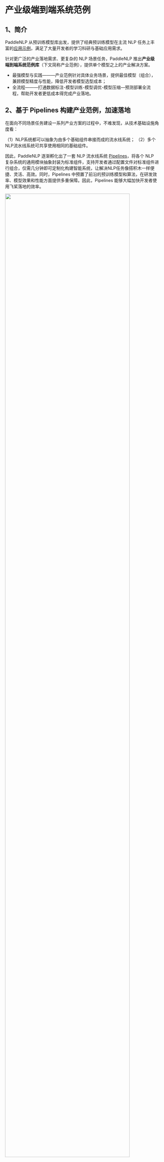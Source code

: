 # 产业级端到端系统范例

## 1、简介

PaddleNLP 从预训练模型库出发，提供了经典预训练模型在主流 NLP 任务上丰富的[应用示例](../examples)，满足了大量开发者的学习科研与基础应用需求。

针对更广泛的产业落地需求、更复杂的 NLP 场景任务，PaddleNLP 推出**产业级端到端系统范例库**（下文简称产业范例），提供单个模型之上的产业解决方案。

- 最强模型与实践———产业范例针对具体业务场景，提供最佳模型（组合），兼顾模型精度与性能，降低开发者模型选型成本；
- 全流程———打通数据标注-模型训练-模型调优-模型压缩—预测部署全流程，帮助开发者更低成本得完成产业落地。

## 2、基于 Pipelines 构建产业范例，加速落地

在面向不同场景任务建设一系列产业方案的过程中，不难发现，从技术基础设施角度看：

（1）NLP系统都可以抽象为由多个基础组件串接而成的流水线系统；
（2）多个NLP流水线系统可共享使用相同的基础组件。

因此，PaddleNLP 逐渐孵化出了一套 NLP 流水线系统 [Pipelines](../pipelines)，将各个 NLP 复杂系统的通用模块抽象封装为标准组件，支持开发者通过配置文件对标准组件进行组合，仅需几分钟即可定制化构建智能系统，让解决NLP任务像搭积木一样便捷、灵活、高效。同时，Pipelines 中预置了前沿的预训练模型和算法，在研发效率、模型效果和性能方面提供多重保障。因此，Pipelines 能够大幅加快开发者使用飞桨落地的效率。


<div>
    <img src="https://user-images.githubusercontent.com/11793384/212836991-d9132e46-b5bf-4389-80e1-4f9dee32f1fe.png" width="90%" length="90%">
</div>

<br>

**PaddleNLP 提供了多个版本的产业范例:**

- 如果你希望快速体验、直接应用、从零搭建一套完整系统，推荐使用 **Pipelines 版本**。这里集成了训练好的模型，无需关心模型训练细节；提供 Docker 环境，可快速一键部署端到端系统；打通前端 Demo 界面，便于直观展示、分析、调试效果。
- 如果你希望使用自己的业务数据进行二次开发，推荐使用`./applications`目录下的**可定制版本**，训练好的模型可以直接集成进 Pipelines 中进行使用。
- 也可以使用 [AI Studio](https://aistudio.baidu.com/aistudio/index) 在线 Jupyter Notebook 快速体验，有 GPU 算力哦。

| 场景任务   | Pipelines版本地址 | 可定制版本地址 | Notebook |
| :--------------- | ------- | ------- | ------- |
| **检索**| [字面+语义检索](../pipelines/examples/semantic-search) | [语义检索](./neural_search) | [基于Pipelines搭建检索系统](https://aistudio.baidu.com/aistudio/projectdetail/4442670)<br>[二次开发语义检索](https://aistudio.baidu.com/aistudio/projectdetail/3351784) |
| **问答** | [FAQ问答](../pipelines/examples/FAQ/)<br>[无监督检索式问答](../pipelines/examples/unsupervised-question-answering)<br>[有监督检索式问答](../pipelines/examples/question-answering) | [FAQ问答](./question_answering/supervised_qa)<br>[无监督检索式问答](./question_answering/unsupervised_qa) | [基于Pipelines搭建FAQ问答系统](https://aistudio.baidu.com/aistudio/projectdetail/4465498)<br>[基于Pipelines搭建抽取式问答系统](https://aistudio.baidu.com/aistudio/projectdetail/4442857)<br>[FAQ政务问答](https://aistudio.baidu.com/aistudio/projectdetail/3678873)<br>[FAQ保险问答](https://aistudio.baidu.com/aistudio/projectdetail/3882519) |
| **文本分类**| 暂无 | [文本分类](./text_classification)  | [对话意图识别](https://aistudio.baidu.com/aistudio/projectdetail/2017202)<br>[法律文本多标签分类](https://aistudio.baidu.com/aistudio/projectdetail/3996601)<br>[层次分类](https://aistudio.baidu.com/aistudio/projectdetail/4568985) |
| **通用文本分类** | 暂无 | [通用文本分类](./zero_shot_text_classification) |  |
| **通用信息抽取** | 暂无 | [通用信息抽取](./information_extraction) | [UIE快速体验](https://aistudio.baidu.com/aistudio/projectdetail/3914778)<br>[UIE微调实体抽取](https://aistudio.baidu.com/aistudio/projectdetail/4038499)<br>[UIE微调关系抽取](https://aistudio.baidu.com/aistudio/projectdetail/4371345)<br>[UIE-X快速体验](https://aistudio.baidu.com/aistudio/projectdetail/5017442)<br>[UIE-X微调](https://aistudio.baidu.com/aistudio/projectdetail/5261592) |
| **情感分析**  | [情感分析](../pipelines/examples/sentiment_analysis)  | [情感分析](./sentiment_analysis) |  [情感分析](https://aistudio.baidu.com/aistudio/projectdetail/5318177)|
| **文档智能**  | [文档抽取问答](../pipelines/examples/document-intelligence) |  [跨模态文档问答](./document_intelligence/doc_vqa)| [文档抽取问答](https://aistudio.baidu.com/aistudio/projectdetail/4881278)<br>[汽车说明书问答](https://aistudio.baidu.com/aistudio/projectdetail/4049663)  |
| **文生图**  | [文生图系统](../pipelines/examples/text_to_image)  | 可参考[PPDiffusers]() |   |
| **语音指令解析**  | 暂无 | [语音指令解析](./speech_cmd_analysis) | [语音指令解析](https://aistudio.baidu.com/aistudio/projectdetail/4399703) |
| **文本摘要**  | 暂无 | [文本摘要](./text_summarization) | [文本摘要](https://aistudio.baidu.com/aistudio/projectdetail/4903667) |

## 3、典型范例介绍

#### 🔍 语义检索系统

- 前沿算法———基于 SimCSE、In-batch Negatives、ERNIE Pair-wise、RocketQA Poinet-Wise 等提供针对无监督、有监督等多种数据情况的多样化方案；
- 全流程———覆盖召回、排序环节，集成主流 ANN 引擎，同时兼容 Elasticsearch 字面检索模式，提供多路召回方案。打通训练、调优、高效向量检索引擎建库和查询全流程。

<div align="center">
    <img src="https://user-images.githubusercontent.com/11793384/213134465-30cae5fd-4cd1-4e5b-a1cb-fa55c72980a7.gif" width="60%" length="60%">
</div>

详细使用说明请参考[语义检索系统](./neural_search)。

#### ❓ 智能问答系统

- 端到端问答技术 [🚀RocketQA](https://github.com/PaddlePaddle/RocketQA)，首个中文端到端问答模型，基于知识增强的预训练模型ERNIE和百万量级的人工标注数据集DuReader训练得到，效果优异；
- 覆盖有监督（如 FAQ 问答）、无监督（自动生成 QA 对，生成的问答对语料可以通过无监督的方式构建检索式问答系统）等多种情况，适用各类业务场景。

<div align="center">
    <img src="https://user-images.githubusercontent.com/11793384/168514868-1babe981-c675-4f89-9168-dd0a3eede315.gif" width="60%" length="60%">
</div>


详细使用说明请参考[智能问答系统](./question_answering)与[文档智能问答](./document_intelligence/doc_vqa)

#### 💌 评论观点抽取与情感分析

- 经典方案：基于情感知识增强预训练模型SKEP，两阶段式抽取和分类，首先通过序列标注的方式定位属性词和观点词，然后进行属性集情感分类；
- 前沿方案：基于UIE的情感分析方案采用 Prompt Learning 的方式进行情感信息抽取，精度更高。支持语句级和属性级情感分析，解决同义属性聚合、隐性观点抽取难点，并提供可视化分析能力。

<div align="center">
    <img src="https://user-images.githubusercontent.com/35913314/200259473-434888f7-c0ac-4253-ab23-ede1628e6ba2.png" width="60%" length="60%">
</div>
<br>

详细使用说明请参考[情感分析](./sentiment_analysis)。
更多：[文章解读](https://mp.weixin.qq.com/s/QAHjIRG9zxpYfM6YPRQ-9w)

#### 📚 通用文本分类

- 基于“任务架构统一、通用能力共享”的通用文本分类技术 UTC，实了良好的零/少样本迁移能力，实现大一统诸多任务的开放域分类，可支持情感分析、意图识别、语义匹配、蕴含推理等各种可转换为分类问题的 NLU 任务。

<div align="center">
    <img src="https://user-images.githubusercontent.com/11793384/213347595-e9c08bd1-3d32-4519-9a52-31fb69b841e8.png" width="60%" length="60%">
</div>
<br>

详细使用说明请参考[通用文本分类](./zero_shot_text_classification)。
更多：[文章解读](https://mp.weixin.qq.com/s/VV-nYv4y1r7oipJnURRL5w)。


#### 🗂 文本分类

- 场景方案全覆盖––––开源预训练模型-微调、提示学习、基于语义索引等多种分类技术方案，满足不同场景需求，涵盖多分类（multi class）、多标签（multi label）、层次分类（hierarchical）三类任务；
- 模型高效调优––––强强结合数据增强能力与可信增强技术，解决脏数据、标注数据欠缺、数据不平衡等问题，大幅提升模型效果。

<div align="center">
    <img src="https://user-images.githubusercontent.com/63761690/186378697-630d3590-4e67-49a0-8d5f-7cabd9daa894.png" width="60%" length="60%">
</div>
<br>

详细使用说明请参考[文本分类](./text_classification)。
更多：[文章解读](https://mp.weixin.qq.com/s/tas7yM8vapxwtlJt-MRZdg)。

#### 🎙️ 智能语音指令解析

- 集成了[PaddleSpeech](https://github.com/PaddlePaddle/PaddleSpeech)和[百度开放平台](https://ai.baidu.com/)的的语音识别和[UIE](./model_zoo/uie)通用信息抽取等技术，打造智能一体化的语音指令解析系统范例，该方案可应用于智能语音填单、智能语音交互、智能语音检索等场景，提高人机交互效率。

<div align="center">
    <img src="https://user-images.githubusercontent.com/16698950/168589100-a6c6f346-97bb-47b2-ac26-8d50e71fddc5.png" width="400">
</div>

详细使用说明请参考[智能语音指令解析](./applications/speech_cmd_analysis)。
